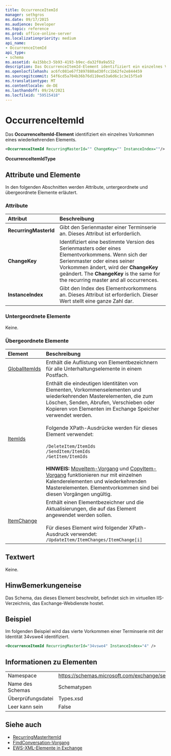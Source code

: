 ```yaml
---
title: OccurrenceItemId
manager: sethgros
ms.date: 09/17/2015
ms.audience: Developer
ms.topic: reference
ms.prod: office-online-server
ms.localizationpriority: medium
api_name:
- OccurrenceItemId
api_type:
- schema
ms.assetid: 4a15bbc3-5b93-4193-b9ec-da32f0a9a552
description: Das OccurrenceItemId-Element identifiziert ein einzelnes Vorkommen eines wiederkehrenden Elements.
ms.openlocfilehash: ac6fc081e67f3897880ad30fcc1b62fe2e844459
ms.sourcegitcommit: 54f6cd5a704b36b76d110ee53a6d6c1c3e15f5a9
ms.translationtype: MT
ms.contentlocale: de-DE
ms.lasthandoff: 09/24/2021
ms.locfileid: "59515418"
---
```

# <a name="occurrenceitemid"></a>OccurrenceItemId

Das **OccurrenceItemId-Element** identifiziert ein einzelnes Vorkommen eines wiederkehrenden Elements. 
  
```XML
<OccurrenceItemId RecurringMasterId="" ChangeKey="" InstanceIndex=""/>
```

**OccurrenceItemIdType**

## <a name="attributes-and-elements"></a>Attribute und Elemente

In den folgenden Abschnitten werden Attribute, untergeordnete und übergeordnete Elemente erläutert.
  
### <a name="attributes"></a>Attribute

|**Attribut**|**Beschreibung**|
|:-----|:-----|
|**RecurringMasterId** <br/> |Gibt den Serienmaster einer Terminserie an. Dieses Attribut ist erforderlich.  <br/> |
|**ChangeKey** <br/> |Identifiziert eine bestimmte Version des Serienmasters oder eines Elementvorkommens. Wenn sich der Serienmaster oder eines seiner Vorkommen ändert, wird der **ChangeKey** geändert. The **ChangeKey** is the same for the recurring master and all occurrences.  <br/> |
|**InstanceIndex** <br/> |Gibt den Index des Elementvorkommens an. Dieses Attribut ist erforderlich. Dieser Wert stellt eine ganze Zahl dar.  <br/> |
   
### <a name="child-elements"></a>Untergeordnete Elemente

Keine.
  
### <a name="parent-elements"></a>Übergeordnete Elemente

|**Element**|**Beschreibung**|
|:-----|:-----|
|[GlobalItemIds](globalitemids.md) <br/> |Enthält die Auflistung von Elementbezeichnern für alle Unterhaltungselemente in einem Postfach.  <br/> |
|[ItemIds](itemids.md) <br/> | Enthält die eindeutigen Identitäten von Elementen, Vorkommenselementen und wiederkehrenden Masterelementen, die zum Löschen, Senden, Abrufen, Verschieben oder Kopieren von Elementen im Exchange Speicher verwendet werden. <br/><br/>Folgende XPath-Ausdrücke werden für dieses Element verwendet: <br/><br/>  `/DeleteItem/ItemIds` <br/>  `/SendItem/ItemIds` <br/>  `/GetItem/ItemIds` <br/><br/>**HINWEIS:** [MoveItem-Vorgang](moveitem-operation.md) und [CopyItem-Vorgang](copyitem-operation.md) funktionieren nur mit einzelnen Kalenderelementen und wiederkehrenden Masterelementen. Elementvorkommen sind bei diesen Vorgängen ungültig.           |
|[ItemChange](itemchange.md) <br/> |Enthält einen Elementbezeichner und die Aktualisierungen, die auf das Element angewendet werden sollen.<br/><br/> Für dieses Element wird folgender XPath-Ausdruck verwendet:   <br/>  `/UpdateItem/ItemChanges/ItemChange[i]` <br/> |
   
## <a name="text-value"></a>Textwert

Keine.
  
## <a name="remarks"></a>HinwBemerkungeneise

Das Schema, das dieses Element beschreibt, befindet sich im virtuellen IIS-Verzeichnis, das Exchange-Webdienste hostet.
  
## <a name="example"></a>Beispiel

Im folgenden Beispiel wird das vierte Vorkommen einer Terminserie mit der Identität 34vswe4 identifiziert.
  
```XML
<OccurrenceItemId RecurringMasterId="34vswe4" InstanceIndex="4" />
```

## <a name="element-information"></a>Informationen zu Elementen

|||
|:-----|:-----|
|Namespace  <br/> |https://schemas.microsoft.com/exchange/services/2006/types  <br/> |
|Name des Schemas  <br/> |Schematypen  <br/> |
|Überprüfungsdatei  <br/> |Types.xsd  <br/> |
|Leer kann sein  <br/> |False  <br/> |
   
## <a name="see-also"></a>Siehe auch

- [RecurringMasterItemId](recurringmasteritemid.md)
- [FindConversation-Vorgang](findconversation-operation.md)
- [EWS-XML-Elemente in Exchange](ews-xml-elements-in-exchange.md)

